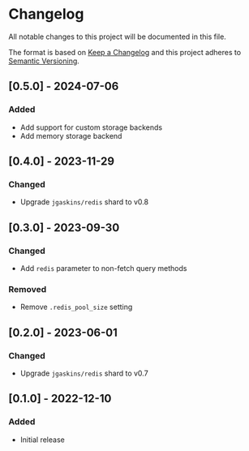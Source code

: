# Changelog

All notable changes to this project will be documented in this file.

The format is based on [Keep a Changelog](http://keepachangelog.com/en/1.0.0/)
and this project adheres to [Semantic Versioning](http://semver.org/spec/v2.0.0.html).

## [0.5.0] - 2024-07-06

### Added
- Add support for custom storage backends
- Add memory storage backend

## [0.4.0] - 2023-11-29

### Changed
- Upgrade `jgaskins/redis` shard to v0.8

## [0.3.0] - 2023-09-30

### Changed
- Add `redis` parameter to non-fetch query methods

### Removed
- Remove `.redis_pool_size` setting

## [0.2.0] - 2023-06-01

### Changed
- Upgrade `jgaskins/redis` shard to v0.7

## [0.1.0] - 2022-12-10

### Added
- Initial release
